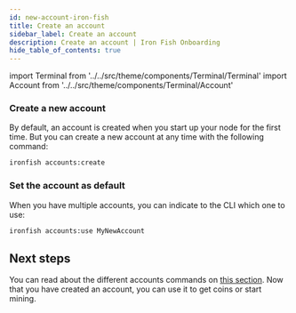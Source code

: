 ```yaml
---
id: new-account-iron-fish
title: Create an account
sidebar_label: Create an account
description: Create an account | Iron Fish Onboarding
hide_table_of_contents: true
---
```


import Terminal from '../../src/theme/components/Terminal/Terminal'
import Account from '../../src/theme/components/Terminal/Account'

### Create a new account

By default, an account is created when you start up your node for the first time. But you can create a new account at any time with the following command:

```sh
ironfish accounts:create
```

<Terminal command={Account} />

### Set the account as default
When you have multiple accounts, you can indicate to the CLI which one to use:
```sh
ironfish accounts:use MyNewAccount
```

## Next steps

You can read about the different accounts commands on [this section](accounts.md).
Now that you have created an account, you can use it to get coins or start mining.